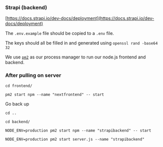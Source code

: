 ### Strapi (backend)

[https://docs.strapi.io/dev-docs/deployment](https://docs.strapi.io/dev-docs/deployment)

The `.env.example` file should be copied to a `.env` file.

The keys should all be filled in and generated using `openssl rand -base64 32`

We use [`pm2`](https://www.npmjs.com/package/pm2) as our process manager to run our node.js frontend and backend.

### After pulling on server

`cd frontend/`

`pm2 start npm --name "nextfrontend" -- start`

Go back up

`cd ..`

`cd backend/`

`NODE_ENV=production pm2 start npm --name "strapibackend" -- start`



`NODE_ENV=production pm2 start server.js --name "strapibackend"`

